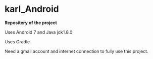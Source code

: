 # karl_Android

**Repositery of the project** 

Uses Android 7 and Java jdk1.8.0

Uses Gradle

Need a gmail account and internet connection to fully use this project.

